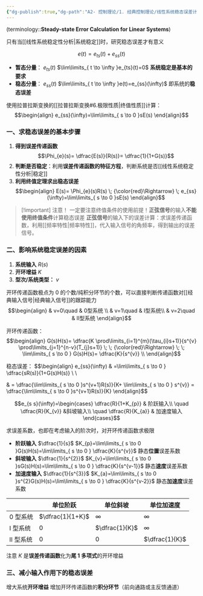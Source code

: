 ```yaml
---
{"dg-publish":true,"dg-path":"A2- 控制理论/1. 经典控制理论/线性系统稳态误差计算 md","permalink":"/A2- 控制理论/1/","dgPassFrontmatter":true,"noteIcon":"","created":"2024-04-16T13:01:27.000+08:00","updated":"2025-06-30T16:40:11.000+08:00"}
---
```


(terminology::**Steady-state Error Calculation for Linear Systems**)

只有当[[线性系统稳定性分析\|系统稳定]]时，研究稳态误差才有意义

$$e(t)=e_{ts}(t)+e_{ss}(t)$$

- **暂态分量**： $e_{ts}(t)$   $\lim\limits_{ t \to \infty }e_{ts}(t)=0$   **系统稳定是基本的要求**
- **稳态分量**： $e_{ss}(t)$  $\lim\limits_{ t \to \infty }e(t)=e_{ss}(\infty)$   即系统的**稳态误差**

使用拉普拉斯变换的[[拉普拉斯变换#6.极限性质\|终值性质]]计算：
$$\begin{align}
e_{ss}(\infty)=\lim\limits_{ s \to 0 }sE(s) 
\end{align}$$

### 一、求稳态误差的基本步骤
1. **得到误差传递函数**
$$\Phi_{e}(s)= \dfrac{E(s)}{R(s)}= \dfrac{1}{1+G(s)}$$
2. **判断是否稳定**：利用**误差传递函数的特征方程**，判断系统是否[[线性系统稳定性分析\|稳定]]
3. **利用终值定理求出稳态误差**
$$\begin{align}  
E(s)= \Phi_{e}(s)R(s) \; {\color{red}\Rightarrow} \; e_{ss}(\infty)=\lim\limits_{ s \to 0 }sE(s) 
\end{align}$$

>[!important]  注意！
> 一定要注意终值条件的使用前提！**正弦信号**的输入**不能使用终值条件**计算稳态误差
> **正弦信号**的输入下的误差计算：求误差传递函数，利用[[频率特性\|频率特性]]，代入输入信号的角频率，得到输出的误差信号。


### 二、影响系统稳定误差的因素
1. **系统输入**  $R(s)$
2. **开环增益**  $K$
3. **型次/系统类型：**  $v$  

开环传递函数极点为 0 的个数/纯积分环节的个数，可以直接判断传递函数对[[经典输入信号\|经典输入信号]]的跟踪能力
$$\begin{align}
 & v=0\quad  & 0型系统 \\
 & v=1\quad   & I型系统\\
 & v=2\quad  & II型系统
\end{align}$$



开环传递函数：
$$\begin{align} 
G(s)H(s)= \dfrac{K \prod\limits_{i=1}^{m}(\tau_{i}s+1)}{s^{v} \prod\limits_{j=1}^{n-v}(T_{j}s+1)} \; \; {\color{red}\Rightarrow} \; \; \lim\limits_{ s \to 0 } G(s)H(s)= \dfrac{K}{s^{v}} \\ 
\end{align}$$

稳态误差：
$$\begin{align}
 e_{ss}(\infty) & =\lim\limits_{ s \to 0 } \dfrac{sR(s)}{1+G(s)H(s)} \\ \\

 & =  \dfrac{\lim\limits_{ s \to 0 }s^{v+1}R(s)}{K+ \lim\limits_{ s \to 0 } s^{v}} =  \dfrac{\lim\limits_{ s \to 0 }s^{v+1}R(s)}{K} 
\end{align}$$

$$e_{s s}(\infty)=\begin{cases}
\dfrac{R}{1+K_{p}}  & 阶跃输入\\
\quad \dfrac{R}{K_{v}} &斜坡输入\\
\quad \dfrac{R}{K_{a}} & 加速度输入
\end{cases}$$

求误差系数，也即在考虑输入的阶次时，对开环传递函数求极限

- **阶跃输入** $\dfrac{1}{s}$       $K_{p}=\lim\limits_{ s \to 0 }G(s)H(s)=\lim\limits_{ s \to 0 } \dfrac{K}{s^{v}}$   静态**位置**误差系数   
- **斜坡输入** $\dfrac{1}{s^{2}}$     $K_{v}=\lim\limits_{ s \to 0 }sG(s)H(s)=\lim\limits_{ s \to 0 } \dfrac{K}{s^{v-1}}$ 静态**速度**误差系数
- **加速度输入**  $\dfrac{1}{s^{3}}$    $K_{a}=\lim\limits_{ s \to 0 }s^{2}G(s)H(s)=\lim\limits_{ s \to 0 } \dfrac{K}{s^{v-2}}$ 静态**加速度**误差系数   


|        | 单位阶跃             | 单位斜坡           | 单位加速度          |
| ------ | ---------------- | -------------- | -------------- |
| 0 型系统  | $\dfrac{1}{1+K}$ | $\infty$       | $\infty$       |
| I 型系统  | 0                | $\dfrac{1}{K}$ | $\infty$       |
| II 型系统 | 0                | 0              | $\dfrac{1}{K}$ |

注意 $K$ 是**误差传递函数**化为**尾 1 多项式**的开环增益


### 三、减小输入作用下的稳态误差
增大系统**开环增益**
增加开环传递函数的**积分环节**（前向通路或主反馈通道）


